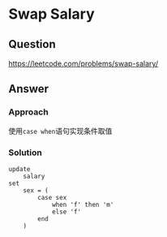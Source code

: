 # Swap Salary

## Question

https://leetcode.com/problems/swap-salary/

## Answer

### Approach

使用```case when```语句实现条件取值

### Solution

```
update 
    salary
set
    sex = (
        case sex
            when 'f' then 'm'
            else 'f'
        end
    )
```